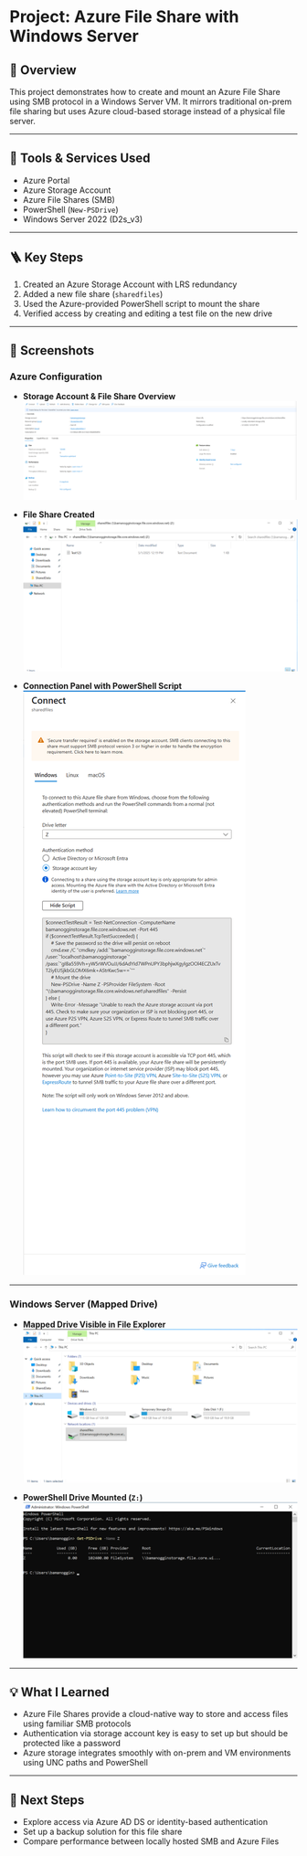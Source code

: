 # Project: Azure File Share with Windows Server

## 🧭 Overview

This project demonstrates how to create and mount an Azure File Share using SMB protocol in a Windows Server VM. It mirrors traditional on-prem file sharing but uses Azure cloud-based storage instead of a physical file server.

---

## 🔧 Tools & Services Used

- Azure Portal
- Azure Storage Account
- Azure File Shares (SMB)
- PowerShell (`New-PSDrive`)
- Windows Server 2022 (D2s_v3)

---

## 🪜 Key Steps

1. Created an Azure Storage Account with LRS redundancy
2. Added a new file share (`sharedfiles`)
3. Used the Azure-provided PowerShell script to mount the share
4. Verified access by creating and editing a test file on the new drive

---

## 📸 Screenshots

### Azure Configuration

- **Storage Account & File Share Overview**  
  ![Storage Account](./screenshots/storage-account-and-file-share.png)

- **File Share Created**  
  ![File Share](./screenshots/test-file-share-created.png)

- **Connection Panel with PowerShell Script**  
  ![Connect Blade](./screenshots/connect-panel.png)

---

### Windows Server (Mapped Drive)

- **Mapped Drive Visible in File Explorer**  
  ![Mapped Drive](./screenshots/shared-drive-visible.png)

- **PowerShell Drive Mounted (`Z:`)**  
  ![PSDrive](./screenshots/psdrive-mounted.png)


---

## 💡 What I Learned

- Azure File Shares provide a cloud-native way to store and access files using familiar SMB protocols
- Authentication via storage account key is easy to set up but should be protected like a password
- Azure storage integrates smoothly with on-prem and VM environments using UNC paths and PowerShell

---

## 🚀 Next Steps

- Explore access via Azure AD DS or identity-based authentication
- Set up a backup solution for this file share
- Compare performance between locally hosted SMB and Azure Files


